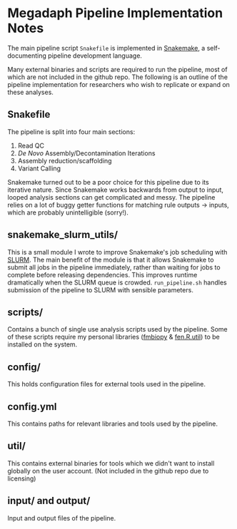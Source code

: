 # Megadaph Pipeline Implementation Notes

The main pipeline script `Snakefile` is implemented in [Snakemake], a self-documenting pipeline development language.

Many external binaries and scripts are required to run the pipeline, most of which are not included in the github repo. The following is an outline of the pipeline implementation for researchers who wish to replicate or expand on these analyses.

## Snakefile

The pipeline is split into four main sections:
1. Read QC
2. *De Novo* Assembly/Decontamination Iterations
3. Assembly reduction/scaffolding
4. Variant Calling

Snakemake turned out to be a poor choice for this pipeline due to its iterative nature. Since Snakemake works backwards from output to input, looped analysis sections can get complicated and messy. The pipeline relies on a lot of buggy getter functions for matching rule outputs -> inputs, which are probably unintelligible (sorry!).

## snakemake_slurm_utils/

This is a small module I wrote to improve Snakemake's job scheduling with [SLURM]. The main benefit of the module is that it allows Snakemake to submit all jobs in the pipeline immediately, rather than waiting for jobs to complete before releasing dependencies. This improves runtime dramatically when the SLURM queue is crowded. `run_pipeline.sh` handles submission of the pipeline to SLURM with sensible parameters.

## scripts/

Contains a bunch of single use analysis scripts used by the pipeline. Some of these scripts require my personal libraries ([fmbiopy] & [fen.R.util]) to be installed on the system.

## config/

This holds configuration files for external tools used in the pipeline.

## config.yml

This contains paths for relevant libraries and tools used by the pipeline.

## util/

This contains external binaries for tools which we didn't want to install globally on the user account. (Not included in the github repo due to licensing)

## input/ and output/
Input and output files of the pipeline.

[Snakemake]: https://snakemake.readthedocs.io/en/stable
[fmbiopy]: https://www.github.com/fennerm/fmbiopy
[fen.R.util]: https://www.github.com/fennerm/fen.R.util
[SLURM]: https://slurm.schedmd.com/
